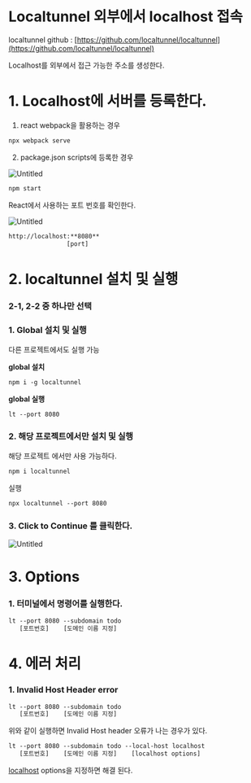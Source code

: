 # Localtunnel 외부에서 localhost 접속

localtunnel github : [https://github.com/localtunnel/localtunnel](https://github.com/localtunnel/localtunnel)

Localhost를 외부에서 접근 가능한 주소를 생성한다.

# 1. Localhost에 서버를 등록한다.

1.  react webpack을 활용하는 경우

```html
npx webpack serve
```

2. package.json scripts에 등록한 경우

![Untitled](Localtunnel%20%E1%84%8B%E1%85%AC%E1%84%87%E1%85%AE%E1%84%8B%E1%85%A6%E1%84%89%E1%85%A5%20localhost%20%E1%84%8C%E1%85%A5%E1%86%B8%E1%84%89%E1%85%A9%E1%86%A8%20248de45842eb45fab87b1b872f666d19/Untitled.png)

```html
npm start
```

React에서 사용하는 포트 번호를 확인한다.

![Untitled](Localtunnel%20%E1%84%8B%E1%85%AC%E1%84%87%E1%85%AE%E1%84%8B%E1%85%A6%E1%84%89%E1%85%A5%20localhost%20%E1%84%8C%E1%85%A5%E1%86%B8%E1%84%89%E1%85%A9%E1%86%A8%20248de45842eb45fab87b1b872f666d19/Untitled%201.png)

```html
http://localhost:**8080**
                [port]
```

# 2. localtunnel 설치 및 실행

### 2-1, 2-2 중 하나만 선택

### 1. Global 설치 및 실행

다른 프로젝트에서도 실행 가능

**global 설치**

```html
npm i -g localtunnel
```

**global 실행**

```html
lt --port 8080
```

### 2. 해당 프로젝트에서만 설치 및 실행

해당 프로젝트 에서만 사용 가능하다.

```html
npm i localtunnel
```

실행

```html
npx localtunnel --port 8080
```

### 3. Click to Continue 를 클릭한다.

![Untitled](Localtunnel%20%E1%84%8B%E1%85%AC%E1%84%87%E1%85%AE%E1%84%8B%E1%85%A6%E1%84%89%E1%85%A5%20localhost%20%E1%84%8C%E1%85%A5%E1%86%B8%E1%84%89%E1%85%A9%E1%86%A8%20248de45842eb45fab87b1b872f666d19/Untitled%202.png)

# 3. Options

### 1. 터미널에서 명령어를 실행한다.

```html
lt --port 8080 --subdomain todo 
   [포트번호]    [도메인 이름 지정] 
```

# 4. 에러 처리

### 1. Invalid Host Header error

```html
lt --port 8080 --subdomain todo 
   [포트번호]    [도메인 이름 지정] 
```

위와 같이 실행하면 Invalid Host header 오류가 나는 경우가 있다.

```html
lt --port 8080 --subdomain todo --local-host localhost
   [포트번호]    [도메인 이름 지정]    [localhost options]
```

[localhost](http://localhost) options을 지정하면 해결 된다.